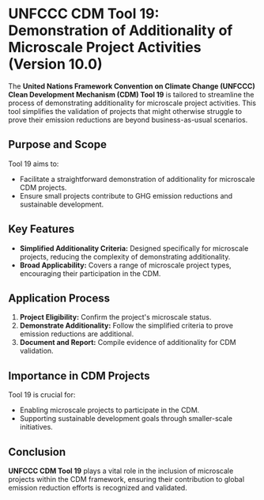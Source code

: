 # UNFCCC CDM Tool 19: Demonstration of Additionality of Microscale Project Activities (Version 10.0)

The **United Nations Framework Convention on Climate Change (UNFCCC) Clean Development Mechanism (CDM) Tool 19** is tailored to streamline the process of demonstrating additionality for microscale project activities. This tool simplifies the validation of projects that might otherwise struggle to prove their emission reductions are beyond business-as-usual scenarios.

## Purpose and Scope

Tool 19 aims to:
- Facilitate a straightforward demonstration of additionality for microscale CDM projects.
- Ensure small projects contribute to GHG emission reductions and sustainable development.

## Key Features

- **Simplified Additionality Criteria:** Designed specifically for microscale projects, reducing the complexity of demonstrating additionality.
- **Broad Applicability:** Covers a range of microscale project types, encouraging their participation in the CDM.

## Application Process

1. **Project Eligibility:** Confirm the project's microscale status.
2. **Demonstrate Additionality:** Follow the simplified criteria to prove emission reductions are additional.
3. **Document and Report:** Compile evidence of additionality for CDM validation.

## Importance in CDM Projects

Tool 19 is crucial for:
- Enabling microscale projects to participate in the CDM.
- Supporting sustainable development goals through smaller-scale initiatives.

## Conclusion

**UNFCCC CDM Tool 19** plays a vital role in the inclusion of microscale projects within the CDM framework, ensuring their contribution to global emission reduction efforts is recognized and validated.
